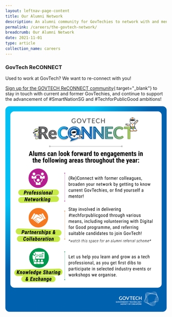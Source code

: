 ```yaml
---
layout: leftnav-page-content
title: Our Alumni Network
description: An alumni community for GovTechies to network with and mentor former and current employees. 
permalink: /careers/the-govtech-network/
breadcrumb: Our Alumni Network
date: 2021-11-01
type: article
collection_name: careers
---
```


### **GovTech ReCONNECT**

Used to work at GovTech? We want to re-connect with you!

[Sign up for the GOVTECH ReCONNECT community](https://www.go.gov.sg/govtechalumni){:target="_blank"} to stay in touch with current and former GovTechies, and continue to support the advancement of #SmartNationSG and #TechforPublicGood ambitions!

![GOVTECH ReCONNECT](/images/careers/Alumni_GovTech_Reconnect.png)

